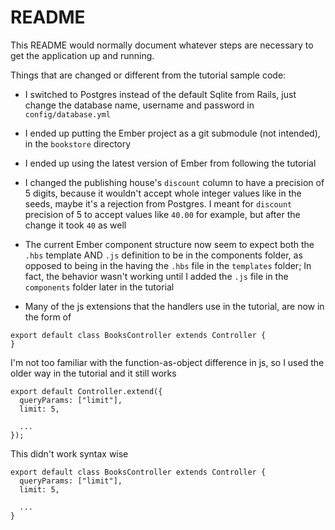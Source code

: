 # README

This README would normally document whatever steps are necessary to get the
application up and running.

Things that are changed or different from the tutorial sample code:

* I switched to Postgres instead of the default Sqlite from Rails, just change the database name, username and password in `config/database.yml`

* I ended up putting the Ember project as a git submodule (not intended), in the `bookstore` directory

* I ended up using the latest version of Ember from following the tutorial

* I changed the publishing house's `discount` column to have a precision of 5 digits, because it wouldn't accept whole integer values like in the seeds, maybe it's a rejection from Postgres.  I meant for `discount` precision of 5 to accept values like `40.00` for example, but after the change it took `40` as well

* The current Ember component structure now seem to expect both the `.hbs` template AND `.js` definition to be in the components folder, as opposed to being in the having the `.hbs` file in the `templates` folder;  In fact, the behavior wasn't working until I added the `.js` file in the `components` folder later in the tutorial

* Many of the js extensions that the handlers use in the tutorial, are now in the form of 

```
export default class BooksController extends Controller {
}
```

I'm not too familiar with the function-as-object difference in js, so I used the older way in the tutorial and it still works

```
export default Controller.extend({
  queryParams: ["limit"],
  limit: 5,

  ...
});
```

This didn't work syntax wise

```
export default class BooksController extends Controller {
  queryParams: ["limit"],
  limit: 5,

  ...
}
```
